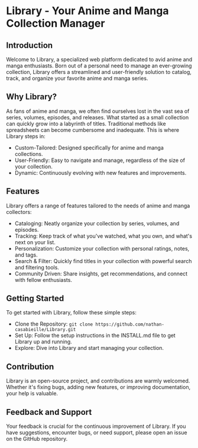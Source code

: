 # Library - Your Anime and Manga Collection Manager

## Introduction

Welcome to Library, a specialized web platform dedicated to avid anime and manga enthusiasts. Born out of a personal need to manage an ever-growing collection, Library offers a streamlined and user-friendly solution to catalog, track, and organize your favorite anime and manga series.

## Why Library?

As fans of anime and manga, we often find ourselves lost in the vast sea of series, volumes, episodes, and releases. What started as a small collection can quickly grow into a labyrinth of titles. Traditional methods like spreadsheets can become cumbersome and inadequate. This is where Library steps in:

- Custom-Tailored: Designed specifically for anime and manga collections.
- User-Friendly: Easy to navigate and manage, regardless of the size of your collection.
- Dynamic: Continuously evolving with new features and improvements.

## Features

Library offers a range of features tailored to the needs of anime and manga collectors:

- Cataloging: Neatly organize your collection by series, volumes, and episodes.
- Tracking: Keep track of what you've watched, what you own, and what's next on your list.
- Personalization: Customize your collection with personal ratings, notes, and tags.
- Search & Filter: Quickly find titles in your collection with powerful search and filtering tools.
- Community Driven: Share insights, get recommendations, and connect with fellow enthusiasts.

## Getting Started

To get started with Library, follow these simple steps:

- Clone the Repository: `git clone https://github.com/nathan-casabieille/Library.git`
- Set Up: Follow the setup instructions in the INSTALL.md file to get Library up and running.
- Explore: Dive into Library and start managing your collection.

## Contribution

Library is an open-source project, and contributions are warmly welcomed. Whether it's fixing bugs, adding new features, or improving documentation, your help is valuable.

## Feedback and Support

Your feedback is crucial for the continuous improvement of Library. If you have suggestions, encounter bugs, or need support, please open an issue on the GitHub repository.